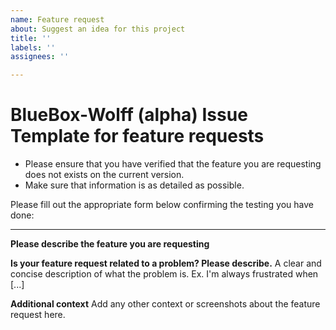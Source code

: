 ```yaml
---
name: Feature request
about: Suggest an idea for this project
title: ''
labels: ''
assignees: ''

---
```


BlueBox-Wolff (alpha) Issue Template for feature requests
==========================

- Please ensure that you have verified that the feature you are requesting does not exists on the current version.
- Make sure that information is as detailed as possible.

Please fill out the appropriate form below confirming the testing you have done:

---

**Please describe the feature you are requesting**

**Is your feature request related to a problem? Please describe.**
A clear and concise description of what the problem is. Ex. I'm always frustrated when [...]

**Additional context**
Add any other context or screenshots about the feature request here.
